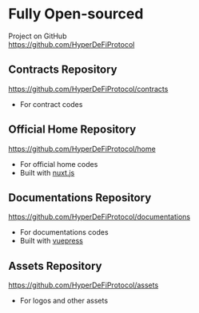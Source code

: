 # Fully Open-sourced

Project on GitHub  
https://github.com/HyperDeFiProtocol

## Contracts Repository

https://github.com/HyperDeFiProtocol/contracts

- For contract codes

## Official Home Repository

https://github.com/HyperDeFiProtocol/home

- For official home codes
- Built with [nuxt.js](https://nuxtjs.org/)

## Documentations Repository

https://github.com/HyperDeFiProtocol/documentations

- For documentations codes
- Built with [vuepress](https://vuepress.vuejs.org/)

## Assets Repository

https://github.com/HyperDeFiProtocol/assets

- For logos and other assets
